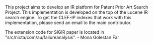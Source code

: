 This project aims to develop an IR platform for Patent Prior Art Search Project. This implementation is developed on the top of the Lucene IR search engine. To get the CLEF-IP indexes that work with this implementation, please send an email to the main contributor.

The extension code for SIGIR paper is located in "src/nicta/com/au/failureanalysis". - Mona Golestan Far
